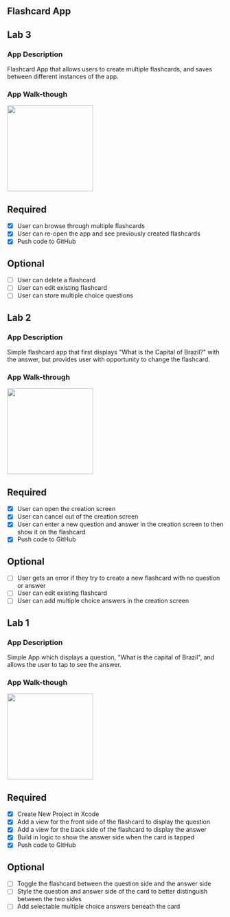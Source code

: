 ## Flashcard App

## Lab 3

### App Description
Flashcard App that allows users to create multiple flashcards, and saves between different instances of the app.

### App Walk-though

<img src="https://media.giphy.com/media/1qddPcATszgy6Jlcak/giphy.gif" width=200><br>

## Required
- [x] User can browse through multiple flashcards
- [x] User can re-open the app and see previously created flashcards
- [x] Push code to GitHub
## Optional
- [ ] User can delete a flashcard
- [ ] User can edit existing flashcard
- [ ] User can store multiple choice questions

## Lab 2

### App Description
Simple flashcard app that first displays "What is the Capital of Brazil?" with the answer, but provides user with opportunity to change the flashcard.

### App Walk-through

<img src="https://media.giphy.com/media/1k4THniK3L5mDMh6Qr/giphy.gif" width=200><br>

## Required
- [x] User can open the creation screen
- [x] User can cancel out of the creation screen
- [x] User can enter a new question and answer in the creation screen to then show it on the flashcard
- [x] Push code to GitHub
## Optional
- [ ] User gets an error if they try to create a new flashcard with no question or answer
- [ ] User can edit existing flashcard
- [ ] User can add multiple choice answers in the creation screen

## Lab 1

### App Description
Simple App which displays a question, "What is the capital of Brazil", and allows the user to tap to see the answer.

### App Walk-though

<img src="https://media.giphy.com/media/443k62691CJYkTb6cs/giphy.gif" width=200><br>


## Required
- [x] Create New Project in Xcode
- [x] Add a view for the front side of the flashcard to display the question
- [x] Add a view for the back side of the flashcard to display the answer
- [x] Build in logic to show the answer side when the card is tapped
- [x] Push code to GitHub
## Optional
- [ ] Toggle the flashcard between the question side and the answer side
- [ ] Style the question and answer side of the card to better distinguish between the two sides
- [ ] Add selectable multiple choice answers beneath the card
